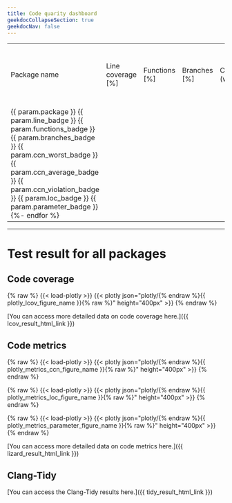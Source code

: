 ```yaml
---
title: Code quarity dashboard
geekdocCollapseSection: true
geekdocNav: false
---
```


<div class="wrapped">
<table>
<tr><td> Package name <td> Line coverage [%] <td> Functions [%] <td> Branches [%] <td> CCN (worst) <td> CCN (average) <td> CCN violation count <td> LOC violation count <td> Parameter violation count
{%- for param in param_list %}
<tr><td> {{ param.package }} {{ param.line_badge }} {{ param.functions_badge }} {{ param.branches_badge }} {{ param.ccn_worst_badge }} {{ param.ccn_average_badge }} {{ param.ccn_violation_badge }} {{ param.loc_badge }} {{ param.parameter_badge }}
{%- endfor %}
</table>
</div>

---

# Test result for all packages

## Code coverage

{% raw %}
{{< load-plotly >}}
{{< plotly json="plotly/{% endraw %}{{ plotly_lcov_figure_name }}{% raw %}" height="400px" >}}
{% endraw %}

[You can access more detailed data on code coverage here.]({{ lcov_result_html_link }})

## Code metrics

{% raw %}
{{< load-plotly >}}
{{< plotly json="plotly/{% endraw %}{{ plotly_metrics_ccn_figure_name }}{% raw %}" height="400px" >}}
{% endraw %}

{% raw %}
{{< load-plotly >}}
{{< plotly json="plotly/{% endraw %}{{ plotly_metrics_loc_figure_name }}{% raw %}" height="400px" >}}
{% endraw %}

{% raw %}
{{< load-plotly >}}
{{< plotly json="plotly/{% endraw %}{{ plotly_metrics_parameter_figure_name }}{% raw %}" height="400px" >}}
{% endraw %}

[You can access more detailed data on code metrics here.]({{ lizard_result_html_link }})

## Clang-Tidy

[You can access the Clang-Tidy results here.]({{ tidy_result_html_link }})
